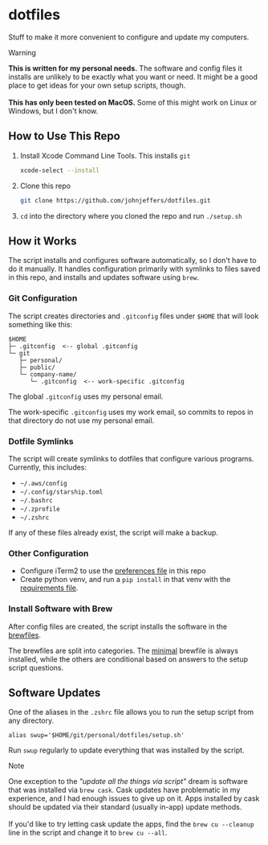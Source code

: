 # dotfiles

Stuff to make it more convenient to configure and update my computers.

> [!WARNING]
> **This is written for my personal needs.** The software and config files it installs are unlikely to be exactly what you want or need. It might be a good place to get ideas for your own setup scripts, though.<br><br>**This has only been tested on MacOS.** Some of this might work on Linux or Windows, but I don't know.

## How to Use This Repo

1. Install Xcode Command Line Tools. This installs `git`
   ```sh
   xcode-select --install
   ```
1. Clone this repo
   ```sh
   git clone https://github.com/johnjeffers/dotfiles.git
   ```
1. `cd` into the directory where you cloned the repo and run `./setup.sh`

## How it Works

The script installs and configures software automatically, so I don't have to do it manually. It handles configuration primarily with symlinks to files saved in this repo, and installs and updates software using `brew`.

### Git Configuration

The script creates directories and `.gitconfig` files under `$HOME` that will look something like this:

```
$HOME
├─ .gitconfig  <-- global .gitconfig
└─ git
   ├─ personal/
   ├─ public/
   └─ company-name/
      └─ .gitconfig  <-- work-specific .gitconfig
```

The global `.gitconfig` uses my personal email.

The work-specific `.gitconfig` uses my work email, so commits to repos in that directory do not use my personal email.

### Dotfile Symlinks

The script will create symlinks to dotfiles that configure various programs. Currently, this includes:

* `~/.aws/config`
* `~/.config/starship.toml`
* `~/.bashrc`
* `~/.zprofile`
* `~/.zshrc`

If any of these files already exist, the script will make a backup.

### Other Configuration

* Configure iTerm2 to use the [preferences file](conf/iterm) in this repo
* Create python venv, and run a `pip install` in that venv with the [requirements file](conf/python/requirements.txt).

### Install Software with Brew

After config files are created, the script installs the software in the [brewfiles](brew).

The brewfiles are split into categories. The [minimal](brew/1-minimal.brewfile) brewfile is always installed, while the others are conditional based on answers to the setup script questions.

## Software Updates

One of the aliases in the `.zshrc` file allows you to run the setup script from any directory.
```
alias swup='$HOME/git/personal/dotfiles/setup.sh'
```
Run `swup` regularly to update everything that was installed by the script.

> [!NOTE]
> One exception to the _"update all the things via script"_ dream is software that was installed via `brew cask`. Cask updates have problematic in my experience, and I had enough issues to give up on it. Apps installed by cask should be updated via their standard (usually in-app) update methods.<br><br>If you'd like to try letting cask update the apps, find the `brew cu --cleanup` line in the script and change it to `brew cu --all`.
